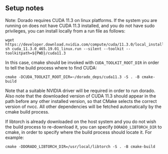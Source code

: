 ## Setup notes

Note: Dorado requires CUDA 11.3 on linux platforms. If the system you are running on does not have CUDA 11.3 installed, and you do not have sudo privileges, you can install locally from a run file as follows:

```
wget https://developer.download.nvidia.com/compute/cuda/11.3.0/local_installers/cuda_11.3.0_465.19.01_linux.run
sh cuda_11.3.0_465.19.01_linux.run --silent --toolkit --toolkitpath=${PWD}/cuda11.3
```

In this case, cmake should be invoked with `CUDA_TOOLKIT_ROOT_DIR` in order to tell the build process where to find CUDA:

```
cmake -DCUDA_TOOLKIT_ROOT_DIR=~/dorado_deps/cuda11.3 -S . -B cmake-build 
```

Note that a suitable NVIDIA driver will be required in order to run dorado. Also note that the downloaded version of CUDA 11.3 should appear in the path before any other installed version, so that CMake selects the correct version of nvcc. All other dependencies will be fetched automatically by the cmake build process.

If libtorch is already downloaded on the host system and you do not wish the build process to re-download it, you can specify `DORADO_LIBTORCH_DIR` to cmake, in order to specify where the build process should locate it.  For example:

```
cmake -DDORADO_LIBTORCH_DIR=/usr/local/libtorch -S . -B cmake-build 
```
